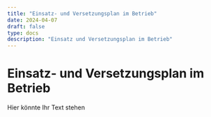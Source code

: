 ```yaml
---
title: "Einsatz- und Versetzungsplan im Betrieb"
date: 2024-04-07
draft: false
type: docs
description: "Einsatz und Versetzungsplan im Betrieb"
---
```


# Einsatz- und Versetzungsplan im Betrieb

Hier könnte Ihr Text stehen